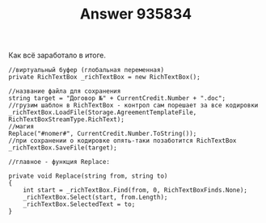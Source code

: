 ﻿---
title: "Answer 935834"
se.owner.user_id: 291056
se.owner.display_name: "Aleks Keller"
se.owner.link: "https://ru.stackoverflow.com/users/291056/aleks-keller"
se.answer_id: 935834
se.question_id: 931706
se.post_type: answer
se.score: 0
se.is_accepted: True
---
<p>Как всё заработало в итоге.</p>

<pre><code>//виртуальный буфер (глобальная переменная)
private RichTextBox _richTextBox = new RichTextBox();

//название файла для сохранения
string target = "Договор №" + CurrentCredit.Number + ".doc";
//грузим шаблон в RichTextBox - контрол сам порешает за все кодировки
_richTextBox.LoadFile(Storage.AgreementTemplateFile, RichTextBoxStreamType.RichText);
//магия
Replace("#nomer#", CurrentCredit.Number.ToString());
//при сохранении о кодировке опять-таки позаботится RichTextBox
_richTextBox.SaveFile(target);

//главное - функция Replace:

private void Replace(string from, string to)
{
    int start = _richTextBox.Find(from, 0, RichTextBoxFinds.None);
    _richTextBox.Select(start, from.Length);
    _richTextBox.SelectedText = to;
}
</code></pre>
